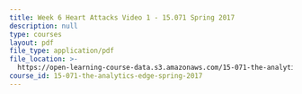 ```yaml
---
title: Week 6 Heart Attacks Video 1 - 15.071 Spring 2017
description: null
type: courses
layout: pdf
file_type: application/pdf
file_location: >-
  https://open-learning-course-data.s3.amazonaws.com/15-071-the-analytics-edge-spring-2017/3d75c67e442e35d4194a59943ba87f14_MIT15_071S17_Unit6_HeartAttacks.pdf
course_id: 15-071-the-analytics-edge-spring-2017
---
```

